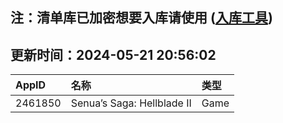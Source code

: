 ## 注：清单库已加密想要入库请使用 ([入库工具](https://github.com/BlankTMing/ManifestAutoUpdate/releases))

## 更新时间：2024-05-21 20:56:02
| AppID | 名称 | 类型  |
| :-------------------- | :----------------------------- | :----------- |
| 2461850 | Senua’s Saga: Hellblade II| Game |
